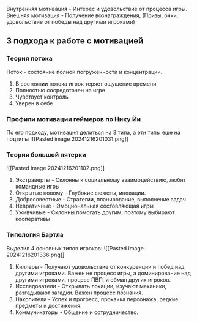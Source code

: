 Внутренняя мотивация - Интерес и удовольствие от процесса игры.
Внешняя мотивация - Получение вознаграждения, (Призы, очки, удовольствие от победы над другими игроками)
## 3 подхода к работе с мотивацией 
### Теория потока
Поток - состояние полной погруженности и концентрации.
1) В состоянии потока игрок теряет ощущение времени
2) Полностью сосредоточен на игре
3) Чувствует контроль
4) Уверен в себе
### Профили мотивации геймеров по Нику Йи
По его подходу, мотивация делиться на 3 типа, а эти типы еще на подтипы
![[Pasted image 20241216201031.png]]
### Теория большой пятерки
![[Pasted image 20241216201102.png]]
1) Экстраверты - Склонны к социальному взаимодействию, любят командные игры
2) Открытые новому - Глубокие сюжеты, иновации.
3) Добросовестные - Стратегии, планирование, выполнение задач
4) Невратичные - Эмоциональная состовляющая игры
5) Уживчивые - Склонны помогать другим, поэтому выбирают кооперативы
### Типология Бартла
Выделил 4 основных типов игроков:
![[Pasted image 20241216201336.png]]
1) Киллеры - Получают удовольствие от конкуренции и побед над другими игроками. Важен не процесс игры, а доминирование над другими игроками, процесс ПВП, и обман других игроков.
2) Исследователи - Открывать локации, изучают механики, разгадывают загадки. Важен процесс познания.
3) Накопители - Успех и прогресс, прокачка персонажа, редкие предметы и достижения.
4) Коммуникаторы - Общение и сотрудничество.